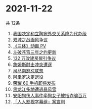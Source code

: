# 2021-11-22
  共 12条

  <!-- BEGIN -->
  <!-- 最后更新时间:Mon Nov 22 2021 10:12:12 GMT+0000 (Coordinated Universal Time) -->
  1. [我国决定和立陶宛外交关系降为代办级](https://www.zhihu.com/search?q=立陶宛)
1. [双城之战画风争议](https://www.zhihu.com/search?q=双城之战)
1. [《三体》动画 PV](https://www.zhihu.com/search?q=三体)
1. [斗破苍穹三年之约更新](https://www.zhihu.com/search?q=斗破苍穹三年之约)
1. [132 万改建房屋引争议](https://www.zhihu.com/search?q=梦想改造家)
1. [詹姆斯肘击冲突遭逐](https://www.zhihu.com/search?q=詹姆斯)
1. [司马南怒怼联想](https://www.zhihu.com/search?q=司马南)
1. [阿圭罗决定退役](https://www.zhihu.com/search?q=阿圭罗)
1. [荣耀 60 手机即将发布](https://www.zhihu.com/search?q=荣耀60)
1. [黑龙江多地遭遇暴风雪](https://www.zhihu.com/search?q=黑龙江暴雪)
1. [安阳狗伤人事件牵狗女子被指诈骗百万](https://www.zhihu.com/search?q=安阳狗伤人)
1. [「人人影视字幕组」案宣判](https://www.zhihu.com/search?q=人人影视)
  <!-- END -->
  